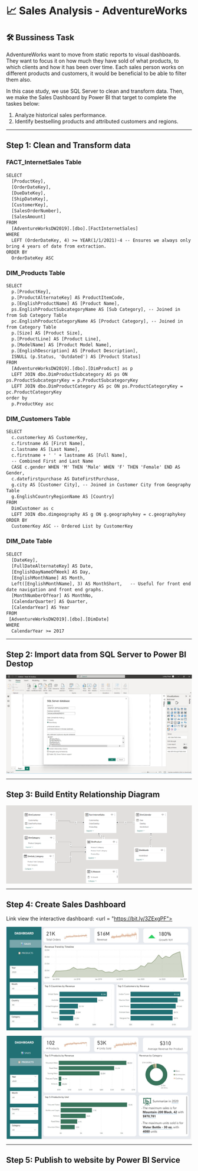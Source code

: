 # 📈 Sales Analysis - AdventureWorks
## 🛠️ Bussiness Task

AdventureWorks want to move from static reports to visual dashboards. 
They want to focus it on how much they have sold of what products, to which clients and how it has been over time.
Each sales person works on different products and customers, it would be beneficial to be able to filter them also.

In this case study, we use SQL Server to clean and transform data. Then, we make the Sales Dashboard by Power BI that target to complete the taskes below:
  1. Analyze historical sales performance.
  2. Identify bestselling products and attributed customers and regions.

---
## Step 1: Clean and Transform data
### FACT_InternetSales Table

```TSQL
SELECT 
  [ProductKey], 
  [OrderDateKey], 
  [DueDateKey], 
  [ShipDateKey], 
  [CustomerKey], 
  [SalesOrderNumber],  
  [SalesAmount]
FROM 
  [AdventureWorksDW2019].[dbo].[FactInternetSales]
WHERE 
  LEFT (OrderDateKey, 4) >= YEAR(1/1/2021)-4 -- Ensures we always only bring 4 years of date from extraction.
ORDER BY
  OrderDateKey ASC
```
### DIM_Products Table

```TSQL
SELECT 
  p.[ProductKey], 
  p.[ProductAlternateKey] AS ProductItemCode,  
  p.[EnglishProductName] AS [Product Name], 
  ps.EnglishProductSubcategoryName AS [Sub Category], -- Joined in from Sub Category Table
  pc.EnglishProductCategoryName AS [Product Category], -- Joined in from Category Table
  p.[Size] AS [Product Size], 
  p.[ProductLine] AS [Product Line], 
  p.[ModelName] AS [Product Model Name], 
  p.[EnglishDescription] AS [Product Description], 
  ISNULL (p.Status, 'Outdated') AS [Product Status] 
FROM 
  [AdventureWorksDW2019].[dbo].[DimProduct] as p
  LEFT JOIN dbo.DimProductSubcategory AS ps ON ps.ProductSubcategoryKey = p.ProductSubcategoryKey 
  LEFT JOIN dbo.DimProductCategory AS pc ON ps.ProductCategoryKey = pc.ProductCategoryKey 
order by 
  p.ProductKey asc
```

### DIM_Customers Table

```TSQL
SELECT 
  c.customerkey AS CustomerKey, 
  c.firstname AS [First Name], 
  c.lastname AS [Last Name], 
  c.firstname + ' ' + lastname AS [Full Name], 
  -- Combined First and Last Name
  CASE c.gender WHEN 'M' THEN 'Male' WHEN 'F' THEN 'Female' END AS Gender,
  c.datefirstpurchase AS DateFirstPurchase, 
  g.city AS [Customer City], -- Joined in Customer City from Geography Table
  g.EnglishCountryRegionName AS [Country]
FROM 
  DimCustomer as c
  LEFT JOIN dbo.dimgeography AS g ON g.geographykey = c.geographykey 
ORDER BY 
  CustomerKey ASC -- Ordered List by CustomerKey
```
### DIM_Date Table

```TSQL
SELECT 
  [DateKey], 
  [FullDateAlternateKey] AS Date, 
  [EnglishDayNameOfWeek] AS Day, 
  [EnglishMonthName] AS Month, 
  Left([EnglishMonthName], 3) AS MonthShort,   -- Useful for front end date navigation and front end graphs.
  [MonthNumberOfYear] AS MonthNo, 
  [CalendarQuarter] AS Quarter, 
  [CalendarYear] AS Year 
FROM 
 [AdventureWorksDW2019].[dbo].[DimDate]
WHERE 
  CalendarYear >= 2017
 ```
---
## Step 2: Import data from SQL Server to Power BI Destop

<p align="center">
<img src="https://github.com/LotteyPham/Power-BI/blob/main/Sales%20Analysis%20-%20AdventureWork/Image/ImpData.jpg" align="center">

---
## Step 3: Build Entity Relationship Diagram

<p align="center">
<img src="https://github.com/LotteyPham/Power-BI/blob/main/Sales%20Analysis%20-%20AdventureWork/Image/EDR.png" align="center">

---
## Step 4: Create Sales Dashboard

Link view the interactive dashboard: <url = "https://bit.ly/3ZExgPF">

<p align="center">
<img src="https://github.com/LotteyPham/Power-BI/blob/main/Sales%20Analysis%20-%20AdventureWork/Image/SalesPage.jpg" align="center">

<p align="center">
<img src="https://github.com/LotteyPham/Power-BI/blob/main/Sales%20Analysis%20-%20AdventureWork/Image/ProductPage.jpg" align="center">

---
## Step 5: Publish to website by Power BI Service


